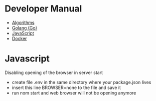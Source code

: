 # Developer Manual


- [Algorithms](/man/algorithms/index.md)
- [Golang (Go)](/man/go/index.md)
- [JavaScript](/man/javascript/index.md)
- [Docker](/man/docker/index.md)


# Javascript

Disabling opening of the browser in server start

- create file .env in the same directory where your package.json lives
- insert this line BROWSER=none to the file and save it
- run nom start and web browser will not be opening anymore
